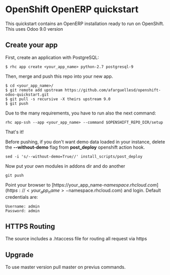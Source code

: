 # OpenShift OpenERP quickstart

This quickstart contains an OpenERP installation ready to run on OpenShift. This uses Odoo 9.0 version

## Create your app

First, create an application with PostgreSQL:

```
$ rhc app create <your_app_name> python-2.7 postgresql-9
```

Then, merge and push this repo into your new app.

```
$ cd <your_app_name>/
$ git remote add upstream https://github.com/afarguellesd/openshift-odoo-quickstart.git
$ git pull -s recursive -X theirs upstream 9.0
$ git push
```

Due to the many requirements, you have to run also the next command:

```
rhc app-ssh --app <your_app_name> --command $OPENSHIFT_REPO_DIR/setup
```

That's it!

Before pushing, if you don't want demo data loaded in your instance, delete the **--without-demo** flag from **post_deploy** openshift action hook.
```
sed -i 's/--without-demo=True//' install_scripts/post_deploy
```

Now put your own modules in addons dir and do another 
```
git push
```

Point your browser to [https://your_app_name-$namespace.rhcloud.com](https://<your_app_name>-$namespace.rhcloud.com) and login.
Default credentials are:

```
Username: admin
Password: admin
```

## HTTPS Routing

The source includes a .htaccess file for routing all request via https

## Upgrade

To use master version pull master on previus commands.


